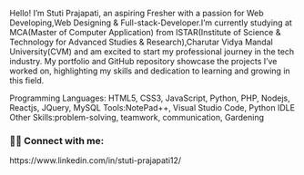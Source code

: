 Hello! I’m Stuti Prajapati, an aspiring Fresher with a passion for Web Developing,Web Designing & Full-stack-Developer.I’m currently studying at MCA(Master of Computer Application) from ISTAR(Institute of Science & Technology for Advanced Studies & Research),Charutar Vidya Mandal University(CVM) and am excited to start my professional journey in the tech industry. My portfolio and GitHub repository showcase the projects I’ve worked on, highlighting my skills and dedication to learning and growing in this field.

Programming Languages: HTML5, CSS3, JavaScript, Python, PHP, Nodejs, Reactjs, JQuery, MySQL
Tools:NotePad++, Visual Studio Code, Python IDLE
Other Skills:problem-solving, teamwork, communication, Gardening
<h3 align="left">👨‍💻 Connect with me:</h3>
https://www.linkedin.com/in/stuti-prajapati12/

